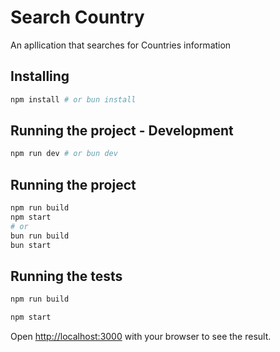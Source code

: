 
# Search Country
An apllication that searches for Countries information

## Installing

```sh
npm install # or bun install
```

## Running the project - Development
```sh
npm run dev # or bun dev
```

## Running the project
```sh
npm run build
npm start
# or 
bun run build
bun start
```

## Running the tests
```sh
npm run build

npm start
```
Open [http://localhost:3000](http://localhost:3000) with your browser to see the result.